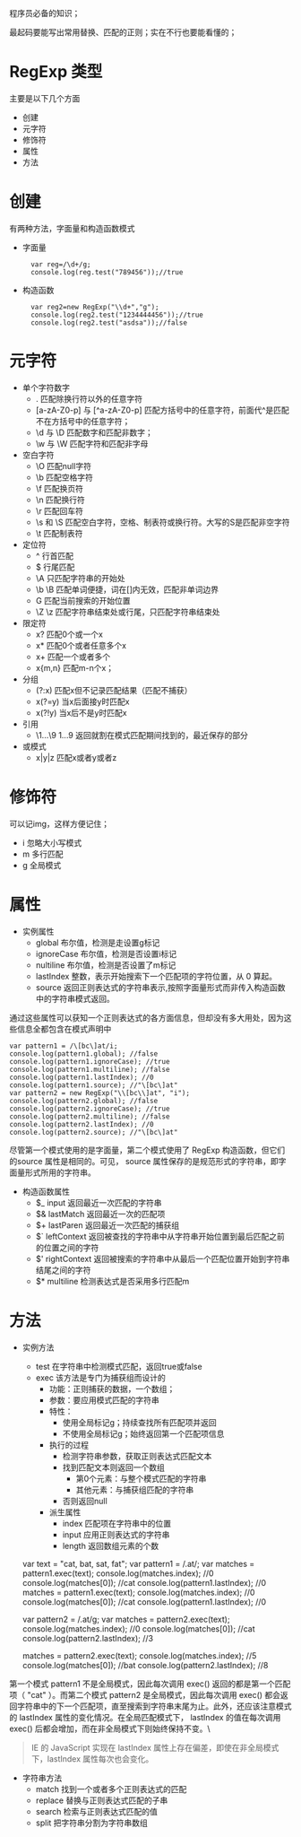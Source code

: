 程序员必备的知识；

最起码要能写出常用替换、匹配的正则；实在不行也要能看懂的；

# RegExp 类型

主要是以下几个方面

- 创建
- 元字符
- 修饰符
- 属性
- 方法

# 创建

有两种方法，字面量和构造函数模式

- 字面量

	    var reg=/\d+/g;
	    console.log(reg.test("789456"));//true

- 构造函数

	    var reg2=new RegExp("\\d+","g");
	    console.log(reg2.test("1234444456"));//true
	    console.log(reg2.test("asdsa"));//false

# 元字符

- 单个字符数字
	- . 匹配除换行符以外的任意字符
	- [a-zA-Z0-p] 与 [^a-zA-Z0-p] 匹配方括号中的任意字符，前面代^是匹配不在方括号中的任意字符；
 	- \d 与 \D	匹配数字和匹配非数字；
 	- \w 与 \W	匹配字符和匹配非字母
- 空白字符
	- \O		匹配null字符
	- \b		匹配空格字符
	- \f		匹配换页符
	- \n		匹配换行符
	- \r		匹配回车符
	- \s 和 \S		匹配空白字符，空格、制表符或换行符。大写的S是匹配非空字符
	- \t		匹配制表符
- 定位符
	- ^		行首匹配
	- $		行尾匹配
	- \A		只匹配字符串的开始处
	- \b \B	匹配单词便捷，词在[]内无效，匹配非单词边界
	- G		匹配当前搜索的开始位置
	- \Z \z	匹配字符串结束处或行尾，只匹配字符串结束处
- 限定符
	- x?		匹配0个或一个x
	- x*		匹配0个或者任意多个x
	- x+		匹配一个或者多个
	- x{m,n}	匹配m-n个x；
- 分组
	- (?:x)		匹配x但不记录匹配结果（匹配不捕获）
	- x(?=y)		当x后面接y时匹配x
	- x(?!y)		当x后不是y时匹配x
- 引用
	- \1...\9	$1...$9		返回就割在模式匹配期间找到的，最近保存的部分
- 或模式
	- x|y|z		匹配x或者y或者z

# 修饰符
可以记img，这样方便记住；

- i 		忽略大小写模式
- m		多行匹配
- g		全局模式

# 属性

- 实例属性
	- global			布尔值，检测是走设置g标记
	- ignoreCase		布尔值，检测是否设置i标记
	- nultiline		布尔值，检测是否设置了m标记
	- lastIndex		整数，表示开始搜索下一个匹配项的字符位置，从 0 算起。
	- source			返回正则表达式的字符串表示,按照字面量形式而非传入构造函数中的字符串模式返回。

通过这些属性可以获知一个正则表达式的各方面信息，但却没有多大用处，因为这些信息全都包含在模式声明中

    var pattern1 = /\[bc\]at/i;
    console.log(pattern1.global); //false
    console.log(pattern1.ignoreCase); //true
    console.log(pattern1.multiline); //false
    console.log(pattern1.lastIndex); //0
    console.log(pattern1.source); //"\[bc\]at"
    var pattern2 = new RegExp("\\[bc\\]at", "i");
    console.log(pattern2.global); //false
    console.log(pattern2.ignoreCase); //true
    console.log(pattern2.multiline); //false
    console.log(pattern2.lastIndex); //0
    console.log(pattern2.source); //"\[bc\]at"

尽管第一个模式使用的是字面量，第二个模式使用了 RegExp 构造函数，但它们的source 属性是相同的。可见， source 属性保存的是规范形式的字符串，即字面量形式所用的字符串。

- 构造函数属性
	- $_		input	返回最近一次匹配的字符串
	- $&		lastMatch	返回最近一次的匹配项
	- $+		lastParen	返回最近一次匹配的捕获组
	- $`		leftContext	返回被查找的字符串中从字符串开始位置到最后匹配之前的位置之间的字符
	- $'		rightContext	返回被搜索的字符串中从最后一个匹配位置开始到字符串结尾之间的字符
	- $*		multiline		检测表达式是否采用多行匹配m

# 方法

- 实例方法
	- test	在字符串中检测模式匹配，返回true或false
	- exec	该方法是专门为捕获组而设计的
		- 功能：正则捕获的数据，一个数组；
		- 参数：要应用模式匹配的字符串
		- 特性：
			- 使用全局标记g；持续查找所有匹配项并返回
			- 不使用全局标记g；始终返回第一个匹配项信息
		- 执行的过程
			- 检测字符串参数，获取正则表达式匹配文本
			- 找到匹配文本则返回一个数组
				- 第0个元素：与整个模式匹配的字符串
				- 其他元素：与捕获组匹配的字符串
			- 否则返回null
		- 派生属性
			- index		匹配项在字符串中的位置
			- input		应用正则表达式的字符串
			- length		返回数组元素的个数

    var text = "cat, bat, sat, fat";
    var pattern1 = /.at/;
    var matches = pattern1.exec(text);
    console.log(matches.index); //0
    console.log(matches[0]); //cat
    console.log(pattern1.lastIndex); //0
    matches = pattern1.exec(text);
    console.log(matches.index); //0
    console.log(matches[0]); //cat
    console.log(pattern1.lastIndex); //0

    var pattern2 = /.at/g;
    var matches = pattern2.exec(text);
    console.log(matches.index); //0
    console.log(matches[0]); //cat
    console.log(pattern2.lastIndex); //3

    matches = pattern2.exec(text);
    console.log(matches.index); //5
    console.log(matches[0]); //bat
    console.log(pattern2.lastIndex); //8

第一个模式 pattern1 不是全局模式，因此每次调用 exec() 返回的都是第一个匹配项（ "cat" ）。而第二个模式 pattern2 是全局模式，因此每次调用 exec() 都会返回字符串中的下一个匹配项，直至搜索到字符串末尾为止。此外，还应该注意模式的 lastIndex 属性的变化情况。在全局匹配模式下， lastIndex 的值在每次调用 exec() 后都会增加，而在非全局模式下则始终保持不变。\

> IE 的 JavaScript 实现在 lastIndex 属性上存在偏差，即使在非全局模式下，lastIndex 属性每次也会变化。


- 字符串方法
	- match		找到一个或者多个正则表达式的匹配
	- replace	替换与正则表达式匹配的子串
	- search		检索与正则表达式匹配的值
	- split		把字符串分割为字符串数组
